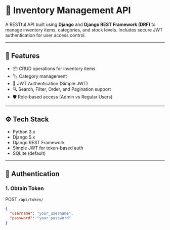 # 🧾 Inventory Management API

A RESTful API built using **Django** and **Django REST Framework (DRF)** to manage inventory items, categories, and stock levels. Includes secure JWT authentication for user access control.

---

## 🚀 Features

- 📦 CRUD operations for inventory items
- 🏷️ Category management
- 🔐 JWT Authentication (Simple JWT)
- 🔍 Search, Filter, Order, and Pagination support
- 🛡️ Role-based access (Admin vs Regular Users)

---

## ⚙️ Tech Stack

- Python 3.x
- Django 5.x
- Django REST Framework
- Simple JWT for token-based auth
- SQLite (default)

---

## 🔐 Authentication

### 1. Obtain Token

POST `/api/token/`

```json
{
  "username": "your_username",
  "password": "your_password"
}
